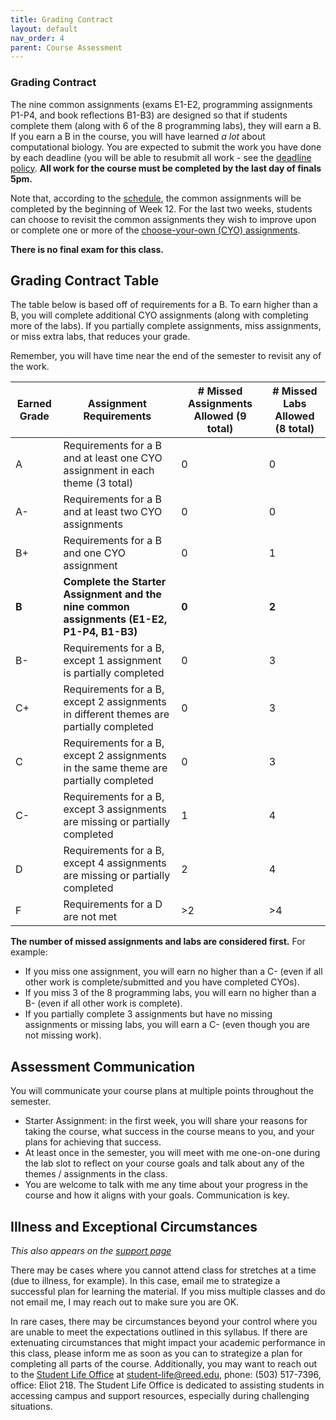 ```yaml
---
title: Grading Contract
layout: default
nav_order: 4
parent: Course Assessment
---
```


### Grading Contract

The nine common assignments (exams E1-E2, programming assignments P1-P4, and book reflections B1-B3) are designed so that if students complete them (along with 6 of the 8 programming labs), they will earn a B. If you earn a B in the course, you will have learned _a lot_ about computational biology. You are expected to submit the work you have done by each deadline (you will be able to resubmit all work - see the [deadline policy](../policies.md#deadline-policy). **All work for the course must be completed by the last day of finals 5pm.**

Note that, according to the [schedule](../schedule.md), the common assignments will be completed by the beginning of Week 12. For the last two weeks, students can choose to revisit the common assignments they wish to improve upon or complete one or more of the [choose-your-own (CYO) assignments](cyo.md).

**There is no final exam for this class.**

## Grading Contract Table

The table below is based off of requirements for a B. To earn higher than a B, you will complete additional CYO assignments (along with completing more of the labs). If you partially complete assignments, miss assignments, or miss extra labs, that reduces your grade. 

Remember, you will have time near the end of the semester to revisit any of the work.

| Earned Grade | Assignment Requirements | #  Missed Assignments Allowed (9 total) | # Missed Labs Allowed (8 total) |
| --- | --- | --- | --- | 
| A | Requirements for a B and at least one CYO assignment in each theme (3 total) | 0 | 0 |
| A- | Requirements for a B and at least two CYO assignments | 0 | 0 |
| B+ | Requirements for a B and one CYO assignment | 0 | 1 |
| **B** | **Complete the Starter Assignment and the nine common assignments (E1-E2, P1-P4, B1-B3)** | **0** | **2** |
| B- | Requirements for a B, except 1 assignment is partially completed | 0 | 3 |
| C+ | Requirements for a B, except 2 assignments in different themes are partially completed | 0 | 3 |
| C | Requirements for a B, except 2 assignments in the same theme are partially completed | 0 | 3 |
| C- | Requirements for a B, except 3 assignments are missing or partially completed | 1 | 4 |
| D | Requirements for a B, except 4 assignments are missing or partially completed | 2 | 4 |
| F | Requirements for a D are not met | >2 | >4 |

**The number of missed assignments and labs are considered first.** For example:
- If you miss one assignment, you will earn no higher than a C- (even if all other work is complete/submitted and you have completed CYOs). 
- If you miss 3 of the 8 programming labs, you will earn no higher than a B- (even if all other work is complete).
- If you partially complete 3 assignments but have no missing assignments or missing labs, you will earn a C- (even though you are not missing work). 

## Assessment Communication
You will communicate your course plans at multiple points throughout the semester.

- Starter Assignment: in the first week, you will share your reasons for taking the course, what success in the course means to you, and your plans for achieving that success.
- At least once in the semester, you will meet with me one-on-one during the lab slot to reflect on your course goals and talk about any of the themes / assignments in the class.
- You are welcome to talk with me any time about your progress in the course and how it aligns with your goals. Communication is key.

## Illness and Exceptional Circumstances

_This also appears on the [support page](../support.md)_

There may be cases where you cannot attend class for stretches at a time (due to illness, for example). In this case, email me to strategize a successful plan for learning the material. If you miss multiple classes and do not email me, I may reach out to make sure you are OK. 

In rare cases, there may be circumstances beyond your control where you are unable to meet the expectations outlined in this syllabus. If there are extenuating circumstances that might impact your academic performance in this class, please inform me as soon as you can to strategize a plan for completing all parts of the course. Additionally, you may want to reach out to the [Student Life Office](https://www.reed.edu/student-life/) at student-life@reed.edu, phone: (503) 517-7396, office: Eliot 218. The Student Life Office is dedicated to assisting students in accessing campus and support resources, especially during challenging situations.
